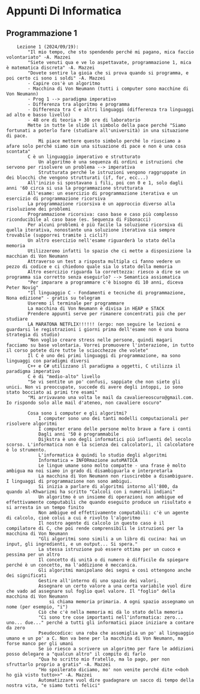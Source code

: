 # Appunti Di Informatica
## Programmazione 1
		Lezione 1 (2024/09/19):
			"Il mio tempo, che sto spendendo perché mi pagano, mica faccio volontariato" -A. Mazzei
			"Siete venuti qua e ve lo aspettavate, programmazione 1, mica è matematica discreta" -A. Mazzei
			"Dovete sentire la gioia che si prova quando si programma, e poi certo ci sono i soldi" -A. Mazzei
			- Capire cos'è un algoritmo
			- Macchina di Von Neumann (tutti i computer sono macchine di Von Neumann)
			- Prog 1 --> paradigma imperativo
			- Differenza tra algoritmo e programma
			- Differenza tra C e altri linguaggi (differenza tra linguaggi ad alto e basso livello)
			- 48 ore di teoria + 30 ore di laboratorio
			Mette in tutte le slide il simbolo della pace perché "Siamo fortunati a poterlo fare (studiare all'università) in una situazione di pace.
				Mi piace mettere questo simbolo perché lo riusciamo a afare solo perché siamo oim una situazione di pace e non è una cosa scontata"
			C è un linguaggio imperativo e strutturato
				Un algoritmo è una sequenza di ordini e istruzioni che servono per risolvere un problema --> imperativa
				Strutturata perché le istruzioni vengono raggruppate in dei blocchi che vengono strutturati (if, for, ecc...)
			All'inizio si spostavano i fili, poi con 0 e 1, solo dagli anni '60 circa si usa la programmazione strutturata
			All'esame: un esercizio di programmazione iterativa e un esercizio di programmazione ricorsiva
			La programmazione ricorsiva è un approccio diverso alla risoluzione dei problemi
			Programmazione ricorsiva: caso base e caso più complesso riconducibile al caso base (es. Sequenza di Fibonacci)
			Per alcuni problemi è più facile la soluzione ricorsiva di quella iterativa, nonostante una soluzione iterativa sia sempre trovabile (supporrei tramite i cicli?)
			Un altro esercizio nell'esame riguarderà lo stato della memoria
			Utilizzeremo infatti lo spazio che ci mette a disposizione la macchian di Von Neumann
			Attraverso un test a risposta multipla ci fanno vedere un pezzo di codice e ci chiedono quale sia lo stato della memoria
			Altro esercizio riguarda la correttezza: riesco a dire se un programma sia corretto senza eseguirlo? --> Semantica assiomatica
			"Per imparare a programmare c'è bisogno di 10 anni, diceva Peter Novig"
			"Il linguaggio C - Fondamenti e tecniche di programmazione, Nona edizione" - gratis su telegram
			Useremo il terminale per programmare
			La macchina di Von Neumann è divisa in HEAP e STACK
			Prendere appunti serve per rimanere concentrati più che per studiare
			LA MARATONA NETFLIX!!!!!! (ergo: non seguire le lezioni e guardarsi le registrazioni i giorni prima dell'esame non è una buona strategia di studio)
			"Non voglio creare stress nelle persone, quindi magari facciamo su base volontaria. Vorrei promuovere l'interazione, in tutto il corso potete dire tutte le sciocchezze che volete"
			Il C è uno dei primi linguaggi di programmazione, ma sono linguaggi con paradigmi diversi
			C++ e C# utilizzano il paradigma a oggetti, C utilizza il paradigma imperativo
			C è di "medio-alto" livello
			"Se vi sentite un po' confusi, sappiate che non siete gli unici. Non vi preoccupate, succede di avere degli intoppi, io sono stato bocciato ai primi tre esami"
			"Mi arrivavano una volta le mail da cavaliereoscuro@gmail.com. Io rispondo solo alle mail d'ateneo, non cavaliere oscuro"
		
			Cosa sono i computer e gli algoritmi?
				I computer sono uno dei tanti modelli computazionali per risolvere algoritmi
				I computer erano delle persone molto brave a fare i conti
				Dagli anni '50 è programmabile
				Dijkstra è uno degli informatici più influenti del secolo scorso. L'informatica non è la scienza dei calcolatori, il calcolatore è lo strumento.
				L'informatica è quindi lo studio degli algoritmi
				Informatica = INFORmazione autoMATICA
				Le lingue umane sono molto compatte - una frase è molto ambigua ma noi siamo in grado di disambiguarla e interpretarla
				La macchina di Von Neumann non riuscirebbe a disambiguare. I linguaggi di programmazione non sono ambigui.
				Si inizia a parlare di algoritmi intorno all'800, da quando al-Khwarizmi ha scritto "Calcoli con i numerali indiani"
				Un algoritmo è un insieme di operazioni non ambigue ed effettivamente computabili che quando eseguito produce un risultato e si arresta in un tempo finito
				Non ambigue ed effettivamente computabili: c'è un agente di calcolo, cioè colui a cui è rivolto l'algoritmo
				Il nostro agente di calcolo in questo caso è il compilatore di C, che poi rende comprensibili le istruzioni per la macchina di Von Neumann
				"Gli algoritmi sono simili a un libro di cucina: hai un input, gli ingredienti, e un output... Si spera."
				La stessa istruzione può essere ottima per un cuoco e pessima per un altro
				Il concetto di unità o di numero è difficile da spiegare perché è un concetto, ma l'addizione è meccanica.
				Gli algoritmi manipolano dei segni e così ottengono anche dei significati
				Gestire all'interno di uno spazio dei valori.
				Assegnare un certo valore a una certa variabile vuol dire che vado ad assegnare sul foglio quel valore. Il "foglio" della macchina di Von Neumann
					si chiama memoria primaria. A ogni spazio assegnamo un nome (per esempio, "i")
				Ciò che c'è nella memoria mi dà lo stato della memoria
				"Ci sono tre cose importanti nell'informatica: zero... uno... due..." perché a tutti gli informatici piace iniziare a contare da zero
				Pseudocodice: una roba che assomiglia un po' al linguaggio umano e un po' a C. Non va bene per la macchina di Von Neumann, ma forse manco per gli umani
				Se io riesco a scrivere un algoritmo per fare le addizioni posso delegare a "qualcun altro" il compito di farlo
				"Qua ho scritto mio fratello, ma lo pago, per non sfruttarlo proprio a gratis" -A. Mazzei
				"Ho spoilerato diciamo, mo' non venite perché dite <<boh ho già visto tutto>>" -A. Mazzei
				Automatizzare vuol dire guadagnare un sacco di tempo della nostra vita, "e siamo tutti felici"
